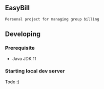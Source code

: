 ## EasyBill

    Personal project for managing group billing

## Developing

### Prerequisite

- Java JDK 11

### Starting local dev server

Todo :)